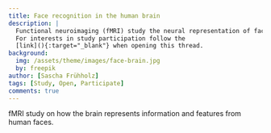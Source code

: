 ```yaml
---
title: Face recognition in the human brain
description: |
  Functional neuroimaging (fMRI) study the neural representation of faces.
  For interests in study participation follow the
  [link](){:target="_blank"} when opening this thread.
background:
  img: /assets/theme/images/face-brain.jpg
  by: freepik
author: [Sascha Frühholz]
tags: [Study, Open, Participate]
comments: true
---
```


fMRI study on how the brain represents information and features from human faces.

